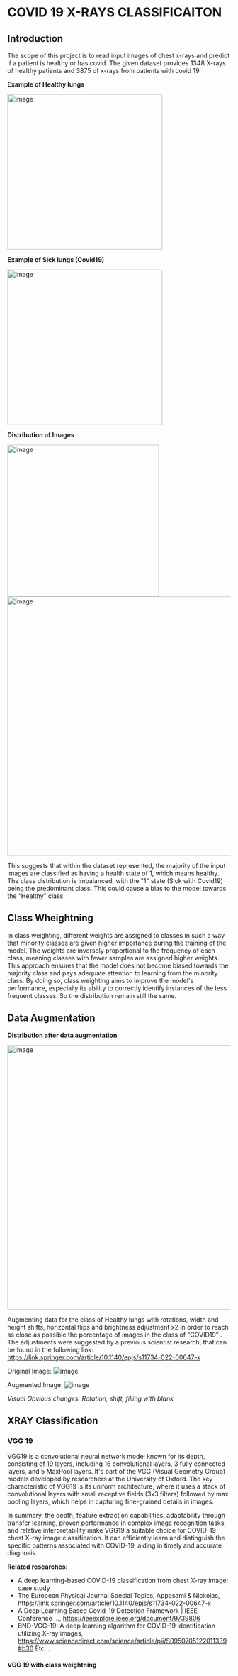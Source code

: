 # COVID 19 X-RAYS CLASSIFICAITON

## Introduction

The scope of this project is to read input images of chest x-rays and predict if a patient is healthy or has covid.
The given dataset provides 1348 X-rays of healthy patients and 3875 of x-rays from patients with covid 19.

**Example of Healthy lungs**

<img width="350" height="350" alt="image" src="https://github.com/StefanatouGerasimina/COVID_Classification/assets/63111398/4b512a39-11f8-4d74-a744-4a78b16d690c">


**Example of Sick lungs (Covid19)**

<img width="350" height="350" alt="image" src="https://github.com/StefanatouGerasimina/COVID_Classification/assets/63111398/52b07f90-76a5-4cdd-9332-277743276571">


**Distribution of Images**

<img width="342" alt="image" src="https://github.com/StefanatouGerasimina/COVID_Classification/assets/63111398/447807a5-31ee-4294-839b-13edeb56982e">

<img width="584" alt="image" src="https://github.com/StefanatouGerasimina/COVID_Classification/assets/63111398/74d3b4d5-4a8c-4a59-a3da-006f229e7f86">

This suggests that within the dataset represented, the majority of the input images are classified as having a health state of 1, which means healthy. The class distribution is imbalanced, with the "1" state (Sick with Covid19) being the predominant class. This could cause a bias to the model towards the “Healthy” class. 


## Class Wheightning

In class weighting, different weights are assigned to classes in such a way that minority classes are given higher importance during the training of the model. The weights are inversely proportional to the frequency of each class, meaning classes with fewer samples are assigned higher weights. This approach ensures that the model does not become biased towards the majority class and pays adequate attention to learning from the minority class. By doing so, class weighting aims to improve the model's performance, especially its ability to correctly identify instances of the less frequent classes. So the distribution remain still the same.

## Data Augmentation

**Distribution after data augmentation**

<img width="596" alt="image" src="https://github.com/StefanatouGerasimina/COVID_Classification/assets/63111398/406b28d5-da42-4f50-a042-ddde92a84978">

Augmenting data for the class of Healthy lungs with rotations, width and height shifts, horizontal flips and brightness adjustment x2 in order to reach as close as possible the percentage of images in the class of “COVID19” . The adjustments were suggested by a previous scientist research, that can be found in the following link: https://link.springer.com/article/10.1140/epjs/s11734-022-00647-x 

Original Image: 
![image](https://github.com/StefanatouGerasimina/COVID_Classification/assets/63111398/90e29340-d792-4af0-8726-af2f344dbc08)

Augmented Image:
![image](https://github.com/StefanatouGerasimina/COVID_Classification/assets/63111398/9564b47b-e36a-4a1b-a5d4-452e8d835fe5)

*Visual Obvious changes: Rotation, shift, filling with blank*

## XRAY Classification

### VGG 19

VGG19 is a convolutional neural network model known for its depth, consisting of 19 layers, including 16 convolutional layers, 3 fully connected layers, and 5 MaxPool layers. It's part of the VGG (Visual Geometry Group) models developed by researchers at the University of Oxford. The key characteristic of VGG19 is its uniform architecture, where it uses a stack of convolutional layers with small receptive fields (3x3 filters) followed by max pooling layers, which helps in capturing fine-grained details in images.

In summary, the depth, feature extraction capabilities, adaptability through transfer learning, proven performance in complex image recognition tasks, and relative interpretability make VGG19 a suitable choice for COVID-19 chest X-ray image classification. It can efficiently learn and distinguish the specific patterns associated with COVID-19, aiding in timely and accurate diagnosis.


**Related researches:**

- A deep learning-based COVID-19 classification from chest X-ray image: case study
- The European Physical Journal Special Topics, Appasami & Nickolas, https://link.springer.com/article/10.1140/epjs/s11734-022-00647-x
- A Deep Learning Based Covid-19 Detection Framework | IEEE Conference …, https://ieeexplore.ieee.org/document/9739806
- BND-VGG-19: A deep learning algorithm for COVID-19 identification utilizing X-ray images, https://www.sciencedirect.com/science/article/pii/S0950705122011339#b30
Etc…

#### VGG 19 with class weightning



